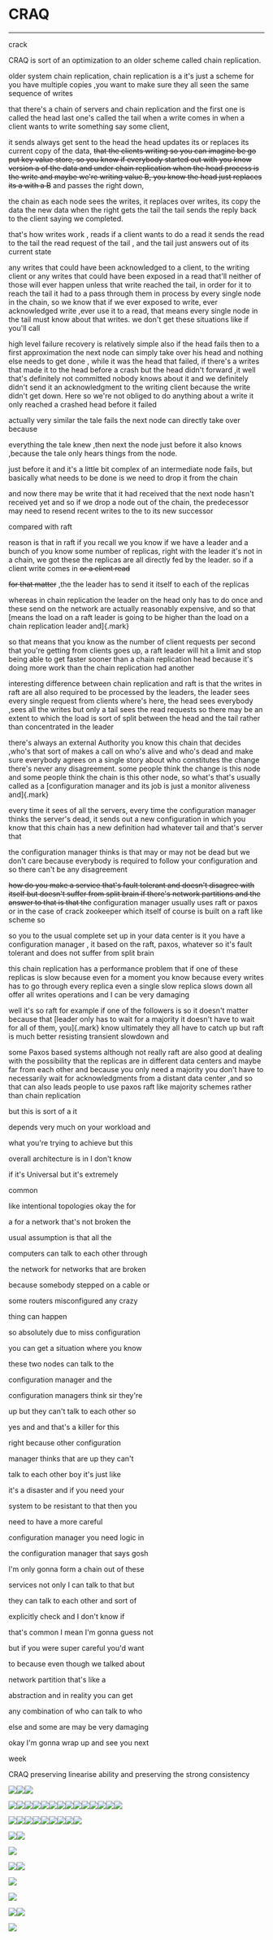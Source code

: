 # CRAQ



---

crack



CRAQ is sort of an optimization to an older scheme called chain replication.



older system chain replication, chain replication is a it's just a scheme for you have multiple copies ,you want to make sure they all seen the same sequence of writes





that there's a chain of servers and chain replication and the first one is called the head last one's called the tail when a write comes in when a client wants to write something say some client,



it sends always get sent to the head the head updates its or replaces its current copy of the data, ~~that the clients writing so you can imagine be go put key value store, so you know if everybody started out with you know version a of the data and under chain replication when the head process is the write and maybe we're writing value B, you know the head just replaces its a with a B~~ and passes the right down,



the chain as each node sees the writes, it replaces over writes, its copy the data the new data when the right gets the tail the tail sends the reply back to the client saying we completed.



that's how writes work , reads if a client wants to do a read it sends the read to the tail the read request of the tail , and the tail just answers out of its current state





any writes that could have been acknowledged to a client, to the writing client or any writes that could have been exposed in a read that'll neither of those will ever happen unless that write reached the tail, in order for it to reach the tail it had to a pass through them in process by every single node in the chain, so we know that if we ever exposed to write, ever acknowledged write ,ever use it to a read, that means every single node in the tail must know about that writes. we don't get these situations like if you'll call



high level failure recovery is relatively simple also if the head fails then to a first approximation the next node can simply take over his head and nothing else needs to get done , while it was the head that failed, if there's a writes that made it to the head before a crash but the head didn't forward ,it well that's definitely not committed nobody knows about it and we definitely didn't send it an acknowledgment to the writing client because the write didn't get down. Here so we're not obliged to do anything about a write it only reached a crashed head before it failed



actually very similar the tale fails the next node can directly take over because

everything the tale knew ,then next the node just before it also knows ,because the tale only hears things from the node.



just before it and it's a little bit complex of an intermediate node fails, but basically what needs to be done is we need to drop it from the chain



and now there may be write that it had received that the next node hasn't received yet and so if we drop a node out of the chain, the predecessor may need to resend recent writes to the to its new successor





compared with raft

reason is that in raft if you recall we you know if we have a leader and a bunch of you know some number of replicas, right with the leader it's not in a chain, we got these the replicas are all directly fed by the leader. so if a client write comes in ~~or a client read~~

~~for that matter~~ ,the the leader has to send it itself to each of the replicas



whereas in chain replication the leader on the head only has to do once and these send on the network are actually reasonably expensive, and so that [means the load on a raft leader is going to be higher than the load on a chain replication leader and]{.mark}



so that means that you know as the number of client requests per second that you're getting from clients goes up, a raft leader will hit a limit and stop being able to get faster sooner than a chain replication head because it's doing more work than the chain replication had another



interesting difference between chain replication and raft is that the writes in raft are all also required to be processed by the leaders, the leader sees every single request from clients where's here, the head sees everybody ,sees all the writes but only a tail sees the read requests so there may be an extent to which the load is sort of split between the head and the tail rather than concentrated in the leader







there's always an external Authority you know this chain that decides ,who's that sort of makes a call on who's alive and who's dead and make sure everybody agrees on a single story about who constitutes the change there's never any disagreement. some people think the change is this node and some people think the chain is this other node, so what's that's usually called as a [configuration manager and its job is just a monitor aliveness and]{.mark}



every time it sees of all the servers, every time the configuration manager thinks the server's dead, it sends out a new configuration in which you know that this chain has a new definition had whatever tail and that's server that



the configuration manager thinks is that may or may not be dead but we don't care because everybody is required to follow your configuration and so there can't be any disagreement



~~how do you make a service that's fault tolerant and doesn't disagree with itself but doesn't suffer from split brain if there's network partitions and the answer to that is that the~~ configuration manager usually uses raft or paxos or in the case of crack zookeeper which itself of course is built on a raft like scheme so



so you to the usual complete set up in your data center is it you have a configuration manager , it based on the raft, paxos, whatever so it's fault tolerant and does not suffer from split brain







this chain replication has a performance problem that if one of these replicas is slow because even for a moment you know because every writes has to go through every replica even a single slow replica slows down all offer all writes operations and I can be very damaging





well it's so raft for example if one of the followers is so it doesn't matter because that [leader only has to wait for a majority it doesn't have to wait for all of them, you]{.mark} know ultimately they all have to catch up but raft is much better resisting transient slowdown and





some Paxos based systems although not really raft are also good at dealing with the possibility that the replicas are in different data centers and maybe far from each other and because you only need a majority you don't have to necessarily wait for acknowledgments from a distant data center ,and so that can also leads people to use paxos raft like majority schemes rather than chain replication









but this is sort of a it



depends very much on your workload and



what you're trying to achieve but this



overall architecture is in I don't know



if it's Universal but it's extremely



common



like intentional topologies okay the for



a for a network that's not broken the



usual assumption is that all the



computers can talk to each other through



the network for networks that are broken



because somebody stepped on a cable or



some routers misconfigured any crazy



thing can happen



so absolutely due to miss configuration



you can get a situation where you know



these two nodes can talk to the



configuration manager and the



configuration managers think sir they're



up but they can't talk to each other so



yes and and that's a killer for this



right because other configuration



manager thinks that are up they can't



talk to each other boy it's just like



it's a disaster and if you need your



system to be resistant to that then you



need to have a more careful



configuration manager you need logic in



the configuration manager that says gosh



I'm only gonna form a chain out of these



services not only I can talk to that but



they can talk to each other and sort of



explicitly check and I don't know if



that's common I mean I'm gonna guess not



but if you were super careful you'd want



to because even though we talked about



network partition that's like a



abstraction and in reality you can get



any combination of who can talk to who



else and some are may be very damaging



okay I'm gonna wrap up and see you next



week

CRAQ preserving linearise ability and preserving the strong consistency



![](../media/MIT-CRAQ-image1.png)![](../media/MIT-CRAQ-image2.png)![](../media/MIT-CRAQ-image3.png)



![](../media/MIT-CRAQ-image4.png)![](../media/MIT-CRAQ-image5.png)![](../media/MIT-CRAQ-image6.png)![](../media/MIT-CRAQ-image7.png)![](../media/MIT-CRAQ-image8.png)![](../media/MIT-CRAQ-image9.png)![](../media/MIT-CRAQ-image10.png)![](../media/MIT-CRAQ-image11.png)![](../media/MIT-CRAQ-image12.png)![](../media/MIT-CRAQ-image13.png)![](../media/MIT-CRAQ-image14.png)![](../media/MIT-CRAQ-image15.png)![](../media/MIT-CRAQ-image16.png)![](../media/MIT-CRAQ-image17.png)



![](../media/MIT-CRAQ-image18.png)![](../media/MIT-CRAQ-image19.png)![](../media/MIT-CRAQ-image20.png)![](../media/MIT-CRAQ-image21.png)![](../media/MIT-CRAQ-image22.png)![](../media/MIT-CRAQ-image23.png)![](../media/MIT-CRAQ-image24.png)![](../media/MIT-CRAQ-image25.png)![](../media/MIT-CRAQ-image26.png)



![](../media/MIT-CRAQ-image27.png)![](../media/MIT-CRAQ-image28.png)



![](../media/MIT-CRAQ-image29.png)



![](../media/MIT-CRAQ-image30.png)![](../media/MIT-CRAQ-image31.png)



![](../media/MIT-CRAQ-image32.png)



![](../media/MIT-CRAQ-image33.png)



![](../media/MIT-CRAQ-image34.png)![](../media/MIT-CRAQ-image35.png)



![](../media/MIT-CRAQ-image36.png)




































